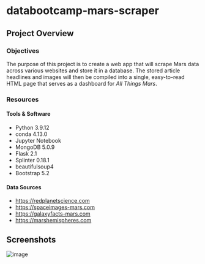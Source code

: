 # databootcamp-mars-scraper
## Project Overview
### Objectives
The purpose of this project is to create a web app that will scrape Mars data across various websites and store it in a database. The stored article headlines and images will then be compiled into a single, easy-to-read HTML page that serves as a dashboard for _All Things Mars_. 
### Resources
#### Tools & Software
- Python 3.9.12
- conda 4.13.0
- Jupyter Notebook
- MongoDB 5.0.9
- Flask 2.1
- Splinter 0.18.1
- beautifulsoup4
- Bootstrap 5.2

#### Data Sources
- https://redplanetscience.com
- https://spaceimages-mars.com
- https://galaxyfacts-mars.com
- https://marshemispheres.com

## Screenshots
![image](https://user-images.githubusercontent.com/31219195/182248552-5c751692-d22b-4488-a70f-c2e1051bbe8a.png)
